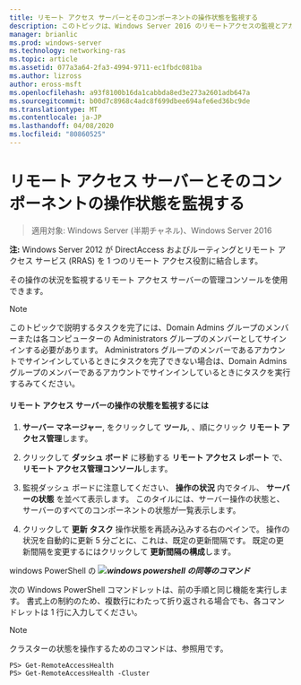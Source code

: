 ```yaml
---
title: リモート アクセス サーバーとそのコンポーネントの操作状態を監視する
description: このトピックは、Windows Server 2016 のリモートアクセスの監視とアカウンティングに関するガイドの一部です。
manager: brianlic
ms.prod: windows-server
ms.technology: networking-ras
ms.topic: article
ms.assetid: 077a3a64-2fa3-4994-9711-ec1fbdc081ba
ms.author: lizross
author: eross-msft
ms.openlocfilehash: a93f8100b16da1cabbda8ed3e273a2601adb647a
ms.sourcegitcommit: b00d7c8968c4adc8f699dbee694afe6ed36bc9de
ms.translationtype: MT
ms.contentlocale: ja-JP
ms.lasthandoff: 04/08/2020
ms.locfileid: "80860525"
---
```

# <a name="monitor-the-operations-status-of-the-remote-access-server-and-its-components"></a>リモート アクセス サーバーとそのコンポーネントの操作状態を監視する

>適用対象: Windows Server (半期チャネル)、Windows Server 2016

**注:** Windows Server 2012 が DirectAccess およびルーティングとリモート アクセス サービス (RRAS) を 1 つのリモート アクセス役割に結合します。  
  
その操作の状況を監視するリモート アクセス サーバーの管理コンソールを使用できます。  
  
> [!NOTE]  
> このトピックで説明するタスクを完了には、Domain Admins グループのメンバーまたは各コンピューターの Administrators グループのメンバーとしてサインインする必要があります。 Administrators グループのメンバーであるアカウントでサインインしているときにタスクを完了できない場合は、Domain Admins グループのメンバーであるアカウントでサインインしているときにタスクを実行するみてください。  
  
#### <a name="to-monitor-the-remote-access-server-operations-status"></a>リモート アクセス サーバーの操作の状態を監視するには  
  
1.  **サーバー マネージャー**, をクリックして **ツール**, 、順にクリック **リモート アクセス管理**します。  
  
2.  クリックして **ダッシュ ボード** に移動する **リモート アクセス レポート** で、 **リモート アクセス管理コンソール**します。  
  
3.  監視ダッシュ ボードに注意してください、 **操作の状況** 内でタイル、 **サーバーの状態** を並べて表示します。 このタイルには、サーバー操作の状態と、サーバーのすべてのコンポーネントの状態が一覧表示します。  
  
4.  クリックして **更新**  **タスク** 操作状態を再読み込みする右のペインで。 操作の状況を自動的に更新 5 分ごとに、これは、既定の更新間隔です。 既定の更新間隔を変更するにはクリックして **更新間隔の構成**します。  
  
windows PowerShell の ![](../../../media/Monitor-the-operations-status-of-the-Remote-Access-server-and-its-components/PowerShellLogoSmall.gif)***<em>windows powershell の同等のコマンド</em>***  
  
次の Windows PowerShell コマンドレットは、前の手順と同じ機能を実行します。 書式上の制約のため、複数行にわたって折り返される場合でも、各コマンドレットは 1 行に入力してください。  
  
> [!NOTE]  
> クラスターの状態を操作するためのコマンドは、参照用です。  
  
```  
PS> Get-RemoteAccessHealth  
PS> Get-RemoteAccessHealth -Cluster  
```  
  


